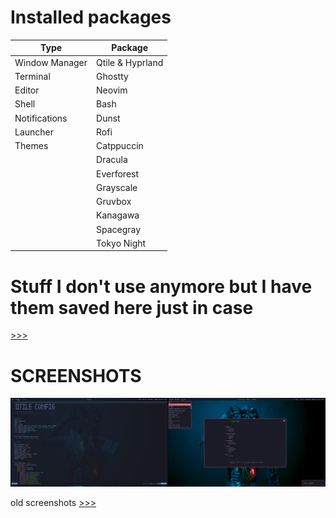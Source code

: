 # Installed packages
| Type           | Package     |
|----------------|-------------|
| Window Manager | Qtile & Hyprland       |
| Terminal       | Ghostty     |
| Editor         | Neovim      |
| Shell          | Bash        |
| Notifications  | Dunst       |
| Launcher       | Rofi        |
| Themes         | Catppuccin  |
|                | Dracula     |
|                | Everforest  |
|                | Grayscale   |
|                | Gruvbox     |
|                | Kanagawa    |
|                | Spacegray   |
|                | Tokyo Night |

# Stuff I don't use anymore but I have them saved here just in case

[>>>](https://github.com/ch1ebak/dotfiles/tree/main/backups)

# SCREENSHOTS

![img](https://raw.githubusercontent.com/ch1ebak/dotfiles/main/screenshots/tokyonight.png)

old screenshots [>>>](https://github.com/ch1ebak/dotfiles/tree/main/screenshots)

